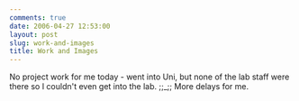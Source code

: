 ```yaml
---
comments: true
date: 2006-04-27 12:53:00
layout: post
slug: work-and-images
title: Work and Images
---
```


No project work for me today - went into Uni, but none of the lab staff were there so I couldn't even get into the lab.  ;;_;;  More delays for me.  


